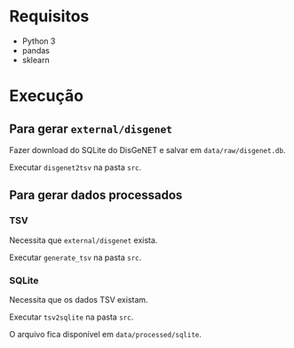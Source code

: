 # Requisitos

* Python 3
* pandas
* sklearn

# Execução

## Para gerar `external/disgenet`

Fazer download do SQLite do DisGeNET e salvar em `data/raw/disgenet.db`.

Executar `disgenet2tsv` na pasta `src`.

## Para gerar dados processados

### TSV

Necessita que `external/disgenet` exista.

Executar `generate_tsv` na pasta `src`.

### SQLite

Necessita que os dados TSV existam.

Executar `tsv2sqlite` na pasta `src`.

O arquivo fica disponível em `data/processed/sqlite`.
